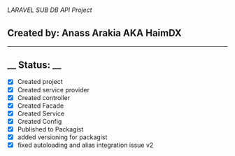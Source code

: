 ###### LARAVEL SUB DB API Project
## Created by: Anass Arakia AKA HaimDX
-------------------------------
## __ Status: __
- [x] Created project
- [x] Created service provider
- [x] Created controller
- [x] Created Facade
- [x] Created Service
- [x] Created Config
- [x] Published to Packagist
- [x] added versioning for packagist
- [x] fixed autoloading and alias integration issue v2